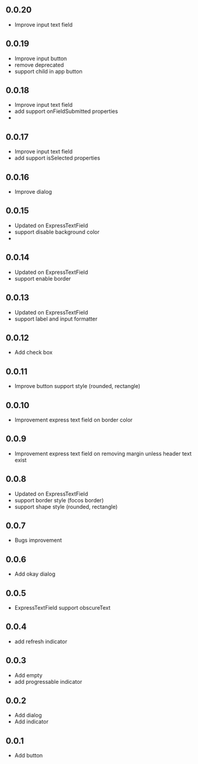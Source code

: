 ## 0.0.20
- Improve input text field

## 0.0.19
- Improve input button
- remove deprecated 
- support child in app button

## 0.0.18
- Improve input text field
- add support onFieldSubmitted properties
- 
## 0.0.17
- Improve input text field
- add support isSelected properties

## 0.0.16
- Improve dialog

## 0.0.15
- Updated on ExpressTextField
- support disable background color
- 
## 0.0.14
- Updated on ExpressTextField
- support enable border

## 0.0.13
- Updated on ExpressTextField
- support label and input formatter
## 0.0.12
- Add check box

## 0.0.11
- Improve button support style (rounded, rectangle)

## 0.0.10
- Improvement express text field on border color

## 0.0.9
- Improvement express text field on removing margin unless header text exist

## 0.0.8
- Updated on ExpressTextField
- support border style (focos border)
- support shape style (rounded, rectangle)
## 0.0.7

-  Bugs improvement

## 0.0.6
-  Add okay dialog

## 0.0.5

- ExpressTextField support obscureText
## 0.0.4
- add refresh indicator

## 0.0.3
- Add empty
- add progressable indicator

## 0.0.2
- Add dialog
- Add indicator

## 0.0.1
- Add button